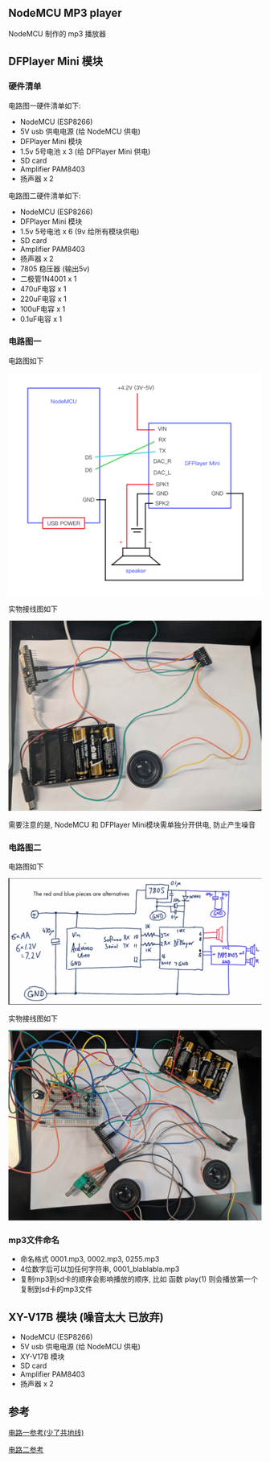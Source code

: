 ## NodeMCU MP3 player

NodeMCU 制作的 mp3 播放器


## DFPlayer Mini 模块

### 硬件清单

电路图一硬件清单如下:

* NodeMCU (ESP8266)
* 5V usb 供电电源 (给 NodeMCU 供电)
* DFPlayer Mini 模块
* 1.5v 5号电池 x 3 (给 DFPlayer Mini 供电)
* SD card
* Amplifier PAM8403
* 扬声器 x 2


电路图二硬件清单如下:

* NodeMCU (ESP8266)
* DFPlayer Mini 模块
* 1.5v 5号电池 x 6 (9v 给所有模块供电)
* SD card
* Amplifier PAM8403
* 扬声器 x 2
* 7805 稳压器 (输出5v)
* 二极管1N4001 x 1
* 470uF电容 x 1
* 220uF电容 x 1
* 100uF电容 x 1
* 0.1uF电容 x 1


### 电路图一

电路图如下

![](./docs/circuit_map_1_without_amplifier.png)

实物接线图如下

![](./docs/circuit_map_1_without_amplifier.jpeg)


需要注意的是, NodeMCU 和 DFPlayer Mini模块需单独分开供电, 防止产生噪音


### 电路图二

电路图如下

![](/docs/circuit_map_2_with_amplifier.png)

实物接线图如下

![](/docs/circuit_map_2_with_amplifier.jpeg)


### mp3文件命名

* 命名格式 0001.mp3, 0002.mp3, 0255.mp3
* 4位数字后可以加任何字符串, 0001_blablabla.mp3
* 复制mp3到sd卡的顺序会影响播放的顺序, 比如 函数 play(1) 则会播放第一个复制到sd卡的mp3文件


## XY-V17B 模块 (噪音太大 已放弃)

* NodeMCU (ESP8266)
* 5V usb 供电电源 (给 NodeMCU 供电)
* XY-V17B 模块
* SD card
* Amplifier PAM8403
* 扬声器 x 2


## 参考

[电路一参考(少了共地线)](https://stonez56.blogspot.com/2015/03/arduino-dfplayer-mini-mp3-module.html)

[电路二参考](http://markus-wobisch.blogspot.com/2016/09/arduino-sounds-dfplayer.html)

